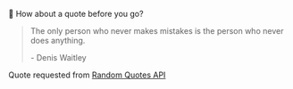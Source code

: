 📣 How about a quote before you go?

> The only person who never makes mistakes is the person who never does anything.
>
> <p>- Denis Waitley</p>

Quote requested from [Random Quotes API](https://github.com/lukePeavey/quotable)

